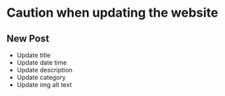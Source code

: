 # Caution when updating the website

## New Post
- Update title
- Update date time
- Update description
- Update category
- Update img alt text
